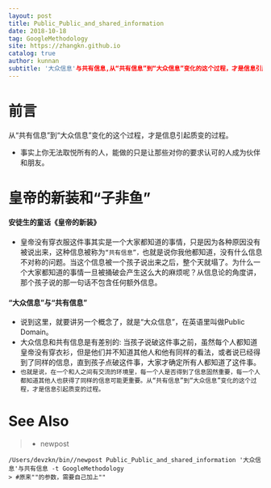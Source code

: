 ```yaml
---
layout: post
title: Public_Public_and_shared_information
date: 2018-10-18
tag: GoogleMethodology
site: https://zhangkn.github.io
catalog: true
author: kunnan
subtitle: '大众信息'与共有信息,从“共有信息”到“大众信息”变化的这个过程，才是信息引起质变的过程。
---
```




# 前言



从“共有信息”到“大众信息”变化的这个过程，才是信息引起质变的过程。

* 事实上你无法取悦所有的人，能做的只是让那些对你的要求认可的人成为伙伴和朋友。



# 皇帝的新装和“子非鱼”





#### 安徒生的童话《皇帝的新装》



* 皇帝没有穿衣服这件事其实是一个大家都知道的事情，只是因为各种原因没有被说出来，这种信息被称为`“共有信息”，`也就是说你我他都知道，没有什么信息不对称的问题。当这个信息被一个孩子说出来之后，整个天就塌了。为什么一个大家都知道的事情一旦被捅破会产生这么大的麻烦呢？从信息论的角度讲，那个孩子说的那一句话不包含任何额外信息。

####  “大众信息”与“共有信息”



* 说到这里，就要讲另一个概念了，就是“大众信息”，在英语里叫做Public Domain。
* 大众信息和共有信息是有差别的: 当孩子说破这件事之前，虽然每个人都知道皇帝没有穿衣衫，但是他们并不知道其他人和他有同样的看法，或者说已经得到了同样的信息，直到孩子点破这件事，大家才确定所有人都知道了这件事。
* `也就是说，在一个和人之间有交流的环境里，每一个人是否得到了信息固然重要，每一个人都知道其他人也获得了同样的信息可能更重要。从“共有信息”到“大众信息”变化的这个过程，才是信息引起质变的过程。`



# See Also 

>* newpost 
>
```
/Users/devzkn/bin//newpost Public_Public_and_shared_information '大众信息'与共有信息 -t GoogleMethodology
> #原来""的参数，需要自己加上""
```

